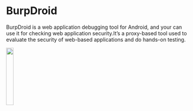 # BurpDroid
BurpDroid is a web application debugging tool for Android, and your can use it for checking web application security.It’s a proxy-based tool used to evaluate the security of web-based applications and do hands-on testing.




[<img  src="https://lh3.googleusercontent.com/proxy/0BrePeM8xMFfMZa7KWrzwkIRmPOH_asiFKFL9lEQG1yOTFyi8dWd8hcMm4DvhXQ2YdU1aK9VGfjwRUgHXJM7-dgJpccylGZLsr60WwAmkzdRd-8rToaLKtUlzg" width="20%">](https://play.google.com/store/apps/details?id=com.burpdroid)

